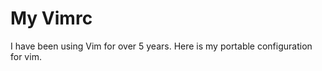 My Vimrc
========
I have been using Vim for over 5 years. Here is my portable configuration for vim.
